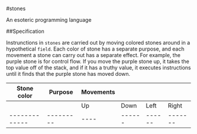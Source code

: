 #stones

An esoteric programming language

##Specification

Instrunctions in `stones` are carried out by moving colored stones around in a
hypothetical `field`. Each color of stone has a separate purpose, and each
movement a stone can carry out has a separate effect. For example, the purple
stone is for control flow. If you move the purple stone up, it
takes the top value off of the stack, and if it has a truthy value, it executes
instructions until it finds that the purple stone has moved down.

| Stone color | Purpose | Movements  | |   |      |
|-------------|---------|----|------|------|-------|
|             |         | Up | Down | Left | Right |
|-------------|---------|----|------|------|-------|

